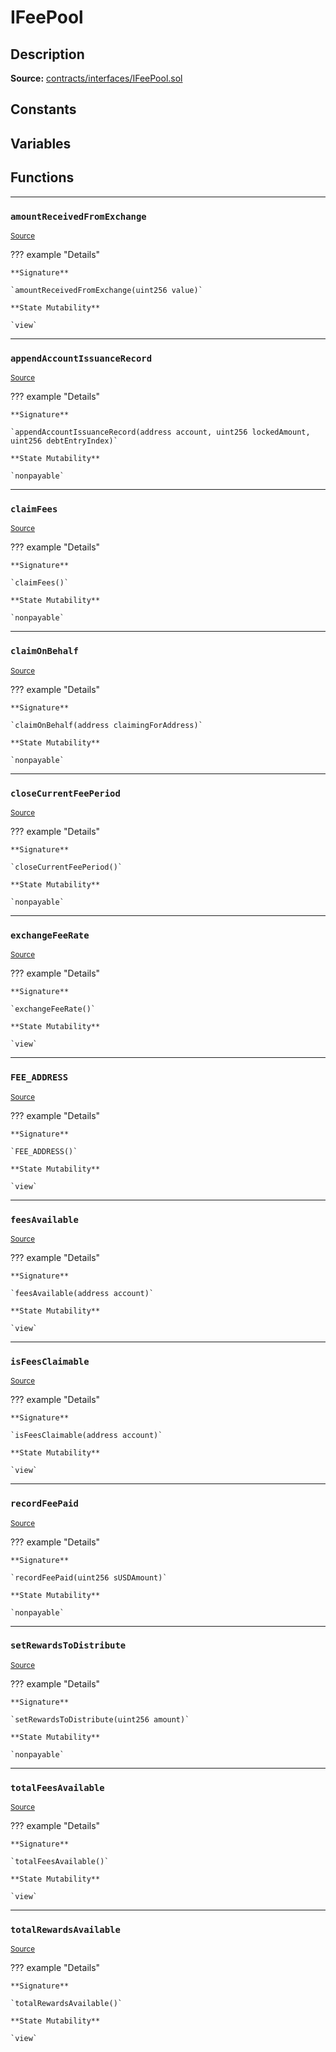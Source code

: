 # IFeePool

## Description


**Source:** [contracts/interfaces/IFeePool.sol](https://github.com/Synthetixio/synthetix/tree/v2.21.15contracts/interfaces/IFeePool.sol)

## Constants

## Variables

## Functions


---
### `amountReceivedFromExchange`

<sub>[Source](https://github.com/Synthetixio/synthetix/tree/v2.21.15contracts/interfaces/IFeePool.sol#L6)</sub>



??? example "Details"

    **Signature**

    `amountReceivedFromExchange(uint256 value)`

    **State Mutability**

    `view`


---
### `appendAccountIssuanceRecord`

<sub>[Source](https://github.com/Synthetixio/synthetix/tree/v2.21.15contracts/interfaces/IFeePool.sol#L29)</sub>



??? example "Details"

    **Signature**

    `appendAccountIssuanceRecord(address account, uint256 lockedAmount, uint256 debtEntryIndex)`

    **State Mutability**

    `nonpayable`


---
### `claimFees`

<sub>[Source](https://github.com/Synthetixio/synthetix/tree/v2.21.15contracts/interfaces/IFeePool.sol#L22)</sub>



??? example "Details"

    **Signature**

    `claimFees()`

    **State Mutability**

    `nonpayable`


---
### `claimOnBehalf`

<sub>[Source](https://github.com/Synthetixio/synthetix/tree/v2.21.15contracts/interfaces/IFeePool.sol#L24)</sub>



??? example "Details"

    **Signature**

    `claimOnBehalf(address claimingForAddress)`

    **State Mutability**

    `nonpayable`


---
### `closeCurrentFeePeriod`

<sub>[Source](https://github.com/Synthetixio/synthetix/tree/v2.21.15contracts/interfaces/IFeePool.sol#L26)</sub>



??? example "Details"

    **Signature**

    `closeCurrentFeePeriod()`

    **State Mutability**

    `nonpayable`


---
### `exchangeFeeRate`

<sub>[Source](https://github.com/Synthetixio/synthetix/tree/v2.21.15contracts/interfaces/IFeePool.sol#L8)</sub>



??? example "Details"

    **Signature**

    `exchangeFeeRate()`

    **State Mutability**

    `view`


---
### `FEE_ADDRESS`

<sub>[Source](https://github.com/Synthetixio/synthetix/tree/v2.21.15contracts/interfaces/IFeePool.sol#L11)</sub>



??? example "Details"

    **Signature**

    `FEE_ADDRESS()`

    **State Mutability**

    `view`


---
### `feesAvailable`

<sub>[Source](https://github.com/Synthetixio/synthetix/tree/v2.21.15contracts/interfaces/IFeePool.sol#L13)</sub>



??? example "Details"

    **Signature**

    `feesAvailable(address account)`

    **State Mutability**

    `view`


---
### `isFeesClaimable`

<sub>[Source](https://github.com/Synthetixio/synthetix/tree/v2.21.15contracts/interfaces/IFeePool.sol#L15)</sub>



??? example "Details"

    **Signature**

    `isFeesClaimable(address account)`

    **State Mutability**

    `view`


---
### `recordFeePaid`

<sub>[Source](https://github.com/Synthetixio/synthetix/tree/v2.21.15contracts/interfaces/IFeePool.sol#L35)</sub>



??? example "Details"

    **Signature**

    `recordFeePaid(uint256 sUSDAmount)`

    **State Mutability**

    `nonpayable`


---
### `setRewardsToDistribute`

<sub>[Source](https://github.com/Synthetixio/synthetix/tree/v2.21.15contracts/interfaces/IFeePool.sol#L37)</sub>



??? example "Details"

    **Signature**

    `setRewardsToDistribute(uint256 amount)`

    **State Mutability**

    `nonpayable`


---
### `totalFeesAvailable`

<sub>[Source](https://github.com/Synthetixio/synthetix/tree/v2.21.15contracts/interfaces/IFeePool.sol#L17)</sub>



??? example "Details"

    **Signature**

    `totalFeesAvailable()`

    **State Mutability**

    `view`


---
### `totalRewardsAvailable`

<sub>[Source](https://github.com/Synthetixio/synthetix/tree/v2.21.15contracts/interfaces/IFeePool.sol#L19)</sub>



??? example "Details"

    **Signature**

    `totalRewardsAvailable()`

    **State Mutability**

    `view`


